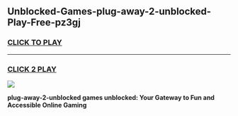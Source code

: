 
## Unblocked-Games-plug-away-2-unblocked-Play-Free-pz3gj
<h3>
<a href="https://premium76.site?title=plug-away-2-unblocked&ref=21A">CLICK TO PLAY</a></h3>
<hr>

<h3>
<a href="https://premium76.site?title=plug-away-2-unblocked&ref=21A">CLICK 2 PLAY</a>
  
</h3>

<a href="https://premium76.site?title=plug-away-2-unblocked&ref=21A"><img src="https://clearcache.store/games.png"></a>


**plug-away-2-unblocked games unblocked: Your Gateway to Fun and Accessible Online Gaming**
